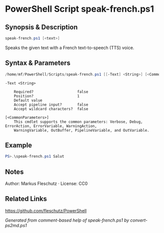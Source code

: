 # PowerShell Script speak-french.ps1

## Synopsis & Description
```powershell
speak-french.ps1 [<text>]
```

Speaks the given text with a French text-to-speech (TTS) voice.

## Syntax & Parameters
```powershell
/home/mf/PowerShell/Scripts/speak-french.ps1 [[-Text] <String>] [<CommonParameters>]
```

```
-Text <String>
    
    Required?                    false
    Position?                    1
    Default value                
    Accept pipeline input?       false
    Accept wildcard characters?  false
```

```
[<CommonParameters>]
    This cmdlet supports the common parameters: Verbose, Debug, ErrorAction, ErrorVariable, WarningAction, 
    WarningVariable, OutBuffer, PipelineVariable, and OutVariable.
```

## Example
```powershell
PS>.\speak-french.ps1 Salut
```


## Notes
Author: Markus Fleschutz · License: CC0

## Related Links
https://github.com/fleschutz/PowerShell

*Generated from comment-based help of speak-french.ps1 by convert-ps2md.ps1*
